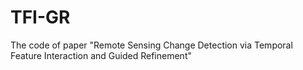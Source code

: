 # TFI-GR
The code of paper "Remote Sensing Change Detection via Temporal Feature Interaction and Guided Refinement"
